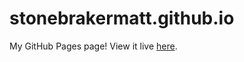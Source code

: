 # stonebrakermatt.github.io
My GitHub Pages page! View it live [here](https://stonebrakermatt.github.io).
